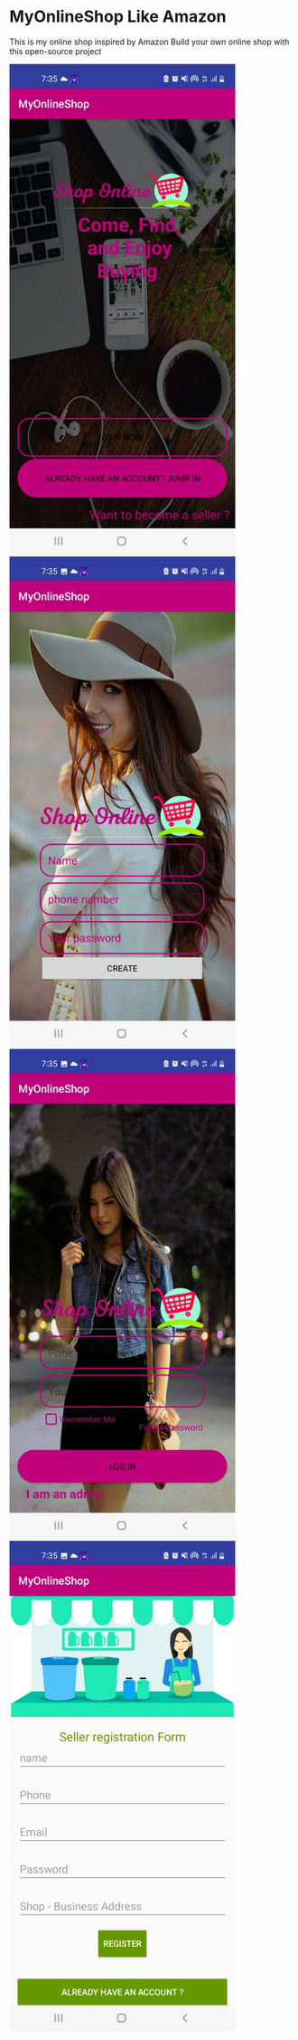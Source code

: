 # MyOnlineShop Like Amazon
This is my online shop inspired by Amazon
Build your own online shop with this open-source project

<img src="app/1.jpg" width="400" >
<img src="app/2.jpg" width="400" >
<img src="app/3.jpg" width="400" >
<img src="app/4.jpg" width="400" >


